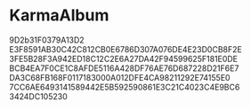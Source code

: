 # KarmaAlbum
9D2b31F0379A13D2
E3F8591AB30C42C812CB0E6786D307A076DE4E23D0CB8F2E
3FE5B28F3A942ED18C12C2E6A27DA42F94599625F181E0DE
BCB4EA7F0CE1C8AFDE5116A428DF76AE76D687228D21F6E7
DA3C68FB168F0117183000A012DFE4CA98211292E74155E0
7CC6AE6493141589442E5B592590861E3C21C4023C4E9BC6
3424DC105230
